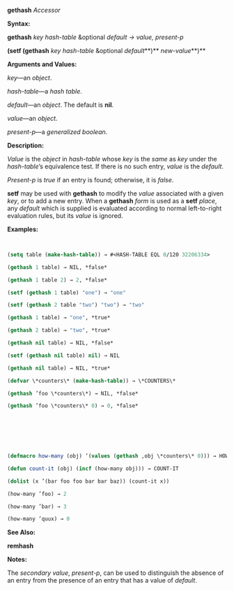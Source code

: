 **gethash** *Accessor* 



**Syntax:** 



**gethash** *key hash-table* &amp;optional *default → value, present-p* 



**(setf (gethash** *key hash-table* &amp;optional *default***)** *new-value***)** 



**Arguments and Values:** 



*key*—an *object*. 



*hash-table*—a *hash table*. 



*default*—an *object*. The default is **nil**. 



*value*—an *object*. 



*present-p*—a *generalized boolean*. 



**Description:** 



*Value* is the *object* in *hash-table* whose *key* is the *same* as *key* under the *hash-table*’s equivalence test. If there is no such entry, *value* is the *default*. 



*Present-p* is *true* if an entry is found; otherwise, it is *false*. 



**setf** may be used with **gethash** to modify the *value* associated with a given *key*, or to add a new entry. When a **gethash** *form* is used as a **setf** *place*, any *default* which is supplied is evaluated according to normal left-to-right evaluation rules, but its *value* is ignored. 



**Examples:**
```lisp
 

(setq table (make-hash-table)) → #<HASH-TABLE EQL 0/120 32206334> 

(gethash 1 table) → NIL, *false* 

(gethash 1 table 2) → 2, *false* 

(setf (gethash 1 table) "one") → "one" 

(setf (gethash 2 table "two") "two") → "two" 

(gethash 1 table) → "one", *true* 

(gethash 2 table) → "two", *true* 

(gethash nil table) → NIL, *false* 

(setf (gethash nil table) nil) → NIL 

(gethash nil table) → NIL, *true* 

(defvar \*counters\* (make-hash-table)) → \*COUNTERS\* 

(gethash ’foo \*counters\*) → NIL, *false* 

(gethash ’foo \*counters\* 0) → 0, *false* 



 

 

(defmacro how-many (obj) ‘(values (gethash ,obj \*counters\* 0))) → HOW-MANY 

(defun count-it (obj) (incf (how-many obj))) → COUNT-IT 

(dolist (x ’(bar foo foo bar bar baz)) (count-it x)) 

(how-many ’foo) → 2 

(how-many ’bar) → 3 

(how-many ’quux) → 0 


```
**See Also:** 



**remhash** 



**Notes:** 



The *secondary value*, *present-p*, can be used to distinguish the absence of an entry from the presence of an entry that has a value of *default*. 




